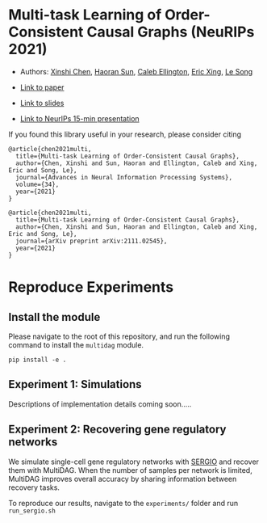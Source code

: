 # Multi-task Learning of Order-Consistent Causal Graphs (NeuRIPs 2021)

- Authors: [Xinshi Chen](http://xinshi-chen.com/), [Haoran Sun](https://people.math.gatech.edu/~hsun349/), [Caleb Ellington](https://calebellington.com/), [Eric Xing](http://www.cs.cmu.edu/~epxing/), [Le Song](https://www.cc.gatech.edu/~lsong/)

- [Link to paper](https://arxiv.org/pdf/2111.02545.pdf)

- [Link to slides](http://xinshi-chen.com/papers/slides/neurips2021-multidag.pdf)

- [Link to NeurIPs 15-min presentation](https://neurips.cc/virtual/2021/poster/27045)


If you found this library useful in your research, please consider citing

```
@article{chen2021multi,
  title={Multi-task Learning of Order-Consistent Causal Graphs},
  author={Chen, Xinshi and Sun, Haoran and Ellington, Caleb and Xing, Eric and Song, Le},
  journal={Advances in Neural Information Processing Systems},
  volume={34},
  year={2021}
}

@article{chen2021multi,
  title={Multi-task Learning of Order-Consistent Causal Graphs},
  author={Chen, Xinshi and Sun, Haoran and Ellington, Caleb and Xing, Eric and Song, Le},
  journal={arXiv preprint arXiv:2111.02545},
  year={2021}
}
```

# Reproduce Experiments

## Install the module
Please navigate to the root of this repository, and run the following command to install the `multidag` module.
```
pip install -e .
```

## Experiment 1: Simulations
Descriptions of implementation details coming soon.....

## Experiment 2: Recovering gene regulatory networks
We simulate single-cell gene regulatory networks with [SERGIO](https://github.com/PayamDiba/SERGIO) and recover them with MultiDAG. 
When the number of samples per network is limited, MultiDAG improves overall accuracy by sharing information between recovery tasks.

To reproduce our results, navigate to the `experiments/` folder and run `run_sergio.sh`
